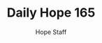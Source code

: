 ---
image: /assets/img/daily-hope-default-artwork.png
title: Daily Hope 165
number: 165
categories:
  - Daily Hope
author: Hope Staff
notes: Daily Hope 165
embed: >-
  <iframe style="border-radius:12px" src="https://open.spotify.com/embed/episode/42vHXFzt2yKkdi4WI4ZF9J?utm_source=generator" width="100%" height="352" frameBorder="0" allowfullscreen="" allow="autoplay; clipboard-write; encrypted-media; fullscreen; picture-in-picture" loading="lazy"></iframe>
---